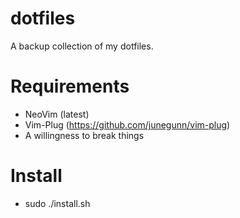 # dotfiles
A backup collection of my dotfiles.

# Requirements
* NeoVim (latest)
* Vim-Plug (https://github.com/junegunn/vim-plug)
* A willingness to break things

# Install
* sudo ./install.sh
